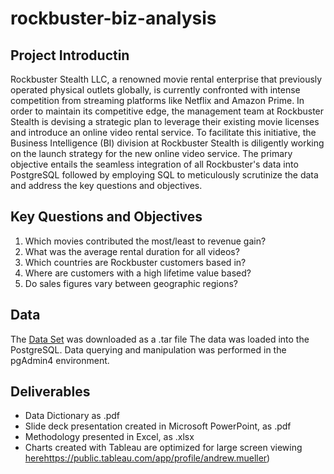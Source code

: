 # rockbuster-biz-analysis

## Project Introductin
Rockbuster Stealth LLC, a renowned movie rental enterprise that previously operated physical outlets globally, is currently confronted with intense competition from streaming platforms like Netflix and Amazon Prime. In order to maintain its competitive edge, the management team at Rockbuster Stealth is devising a strategic plan to leverage their existing movie licenses and introduce an online video rental service. To facilitate this initiative, the Business Intelligence (BI) division at Rockbuster Stealth is diligently working on the launch strategy for the new online video service. The primary objective entails the seamless integration of all Rockbuster's data into PostgreSQL followed by employing SQL to meticulously scrutinize the data and address the key questions and objectives.
 
 ## Key Questions and Objectives
1. Which movies contributed the most/least to revenue gain?
2. What was the average rental duration for all videos?
3. Which countries are Rockbuster customers based in?
4. Where are customers with a high lifetime value based?
5. Do sales figures vary between geographic regions?

 
 ## Data 
The [Data Set](https://www.postgresqltutorial.com/wp-content/uploads/2019/05/dvdrental.zip) was downloaded as a .tar file
The data was loaded into the PostgreSQL. Data querying and manipulation was performed in the pgAdmin4 environment. 


## Deliverables
- Data Dictionary as .pdf
- Slide deck presentation created in Microsoft PowerPoint, as .pdf
- Methodology presented in Excel, as .xlsx
- Charts created with Tableau are optimized for large screen viewing [here](https://public.tableau.com/app/profile/andrew.mueller)https://public.tableau.com/app/profile/andrew.mueller)



